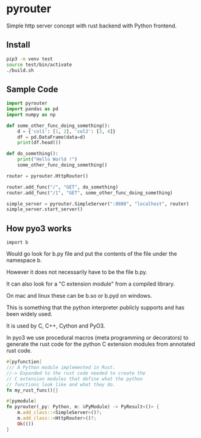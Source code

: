 # pyrouter

Simple http server concept with rust backend with Python frontend.

## Install

```bash
pip3 -m venv test
source test/bin/activate
./build.sh
```

## Sample Code
```python
import pyrouter
import pandas as pd
import numpy as np

def some_other_func_doing_something():
    d = {'col1': [1, 2], 'col2': [3, 4]}
    df = pd.DataFrame(data=d)
    print(df.head())

def do_something():
    print("Hello World !")
    some_other_func_doing_something()

router = pyrouter.HttpRouter()

router.add_func("/", "GET", do_something)
router.add_func("/1", "GET", some_other_func_doing_something)

simple_server = pyrouter.SimpleServer(":8080", "localhost", router)
simple_server.start_server()
```

## How pyo3 works

```python3
import b
```

Would go look for b.py file and put the contents of the file under the namespace b.

However it does not necessarily have to be the file b.py.

It can also look for a "C extension module" from a compiled library.

On mac and linux these can be b.so or b.pyd on windows.

This is something that the python interpreter publicly supports and has been widely used.

It is used by C, C++, Cython and PyO3.

In pyo3 we use procedural macros (meta programming or decorators) to generate the rust code
for the python C extension modules from annotated rust code.

```rust
#[pyfunction]
/// A Python module implemented in Rust.
//-> Expanded to the rust code needed to create the 
// C extension modules that define what the python 
// functions look like and what they do.
fn my_rust_func(){} 

#[pymodule]
fn pyrouter(_py: Python, m: &PyModule) -> PyResult<()> {
    m.add_class::<SimpleServer>()?;
    m.add_class::<HttpRouter>()?;
    Ok(())
}
```